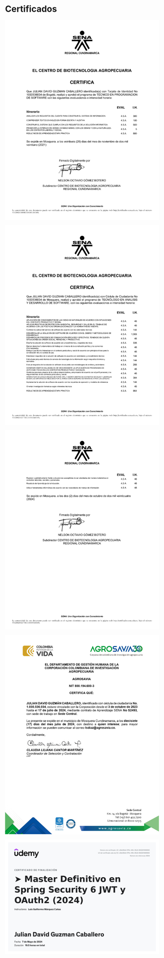 # Certificados
![](IMG/Sena-Certificado-ProgramacionSoftware.jpg)

![](IMG/CERTIFICADO_SENA_ADSO_2502173/CERTIFICADO_SENA_ADSO_2502173_page-0001.jpg)

![](IMG/CERTIFICADO_SENA_ADSO_2502173/CERTIFICADO_SENA_ADSO_2502173_page-0002.jpg)

![](IMG/CertLab-AGR.jpg)

![](IMG/Udemy-Certificado-Spring.jpg)
